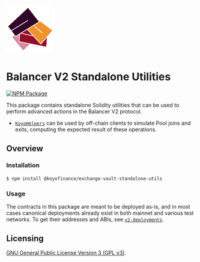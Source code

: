 # <img src="../../logo.svg" alt="Balancer" height="128px">

# Balancer V2 Standalone Utilities

[![NPM Package](https://img.shields.io/npm/v/@koyofinance/exchange-vault-standalone-utils.svg)](https://www.npmjs.org/package/@koyofinance/exchange-vault-standalone-utils)

This package contains standalone Solidity utilities that can be used to perform advanced actions in the Balancer V2 protocol.

- [`KoyoHelpers`](./contracts/KoyoHelpers.sol) can be used by off-chain clients to simulate Pool joins and exits, computing the expected result of these operations.

## Overview

### Installation

```console
$ npm install @koyofinance/exchange-vault-standalone-utils
```

### Usage

The contracts in this package are meant to be deployed as-is, and in most cases canonical deployments already exist in both mainnet and various test networks. To get their addresses and ABIs, see [`v2-deployments`](../deployments).

## Licensing

[GNU General Public License Version 3 (GPL v3)](../../LICENSE).
